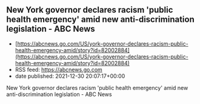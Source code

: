 ## New York governor declares racism 'public health emergency' amid new anti-discrimination legislation  - ABC News
 - [https://abcnews.go.com/US/york-governor-declares-racism-public-health-emergency-amid/story?id=82002884](https://abcnews.go.com/US/york-governor-declares-racism-public-health-emergency-amid/story?id=82002884)
 - RSS feed: https://abcnews.go.com
 - date published: 2021-12-30 20:07:17+00:00

New York governor declares racism 'public health emergency' amid new anti-discrimination legislation  - ABC News

